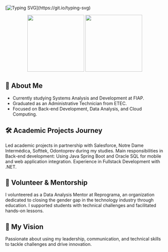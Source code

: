 [![Typing SVG](https://readme-typing-svg.demolab.com?font=lucila+console&pause=1000&color=ffff&center=verdadeiro&vCenter=verdadeiro&repeat=verdadeiro&width=435&lines=Hi%2C+There!;I'm+Sara+Sousa!;Welcome+to+my+GitHub!)](https://git.io/typing-svg)

<div align="center">
    <img height="180em" src="https://github-readme-stats-sigma-five.vercel.app/api?username=sousa-sara&hide=issues&show_icons=true&theme=dark">
    <img height="180em" src="https://github-readme-stats.vercel.app/api/top-langs/?username=sousa-sara&hide=Jupyter%20Notebook,GDScript,VHDL,verilog,Systemverilog,TeX,shell,css&layout=compact&langs_count=10&theme=dark">
</div>

## 👤 **About Me**
- Currently studying Systems Analysis and Development at FIAP.
- Graduated as an Administrative Technician from ETEC.
- Focused on Back-end Development, Data Analysis, and Cloud Computing.

 ## 🛠️ Academic Projects Journey
Led academic projects in partnership with Salesforce, Notre Dame Intermédica, Softtek, Odontoprev during my studies.
Main responsibilities in Back-end development: Using Java Spring Boot and Oracle SQL for mobile and web application integration.
Experience in Fullstack Development with .NET.

## 🌱 Volunteer & Mentorship
I volunteered as a Data Analysis Mentor at Reprograma, an organization dedicated to closing the gender gap in the technology industry through education. I supported students with technical challenges and facilitated hands-on lessons.

## 🎯 My Vision
Passionate about using my leadership, communication, and technical skills to tackle challenges and drive innovation.
